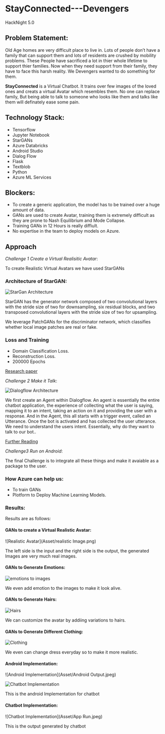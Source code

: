 # StayConnected---Devengers
HackNight 5.0 


## Problem Statement:

Old Age homes are very difficult place to live in. Lots of people don’t have a family that can support them and lots of residents are crushed by mobility problems. These People have sacrificed a lot in thier whole lifetime to support thier families. Now when they need support from their family, they have to face this harsh reality. We Devengers wanted to do something for them. 

**StayConnected** is a Virtual Chatbot. It trains over few images of the loved ones and creats a virtual Avatar which resembles them. No one can replace family, But being able to talk to someone who looks like them and talks like them will definately ease some pain. 


## Technology Stack:

* Tensorflow
* Jupyter Notebook
* StarGANs
* Azure Databricks
* Android Studio
* Dialog Flow
* Flask
* Textblob
* Python
* Azure ML Services


## Blockers:

* To create a generic application, the model has to be trained over a huge amount of data. 
* GANs are used to create Avatar, training them is extremely difficult as they are prone to Nash Equilibrium and Mode Collapse.
* Training GANs in 12 Hours is really diffiult. 
* No expertise in the team to deploy models on Azure. 


## Approach

*Challenge 1 Create a Virtual Realisitic Avatar*:

To create Realistic Virtual Avatars we have used StarGANs

### Architecture of StarGAN:

![StarGan Architecture](Asset/StarGAN_Architecture.png)

StarGAN has the generator network composed of two convolutional layers with the stride size of two for downsampling, six residual blocks, and two transposed convolutional layers with the stride size of two for upsampling.

We leverage PatchGANs for the discriminator network, which classifies whether local image patches are real or fake. 

### Loss and Training 

* Domain Classification Loss. 
* Reconstruction Loss.
* 200000 Epochs


[Research paper](https://arxiv.org/pdf/1711.09020.pdf)


*Challenge 2 Make it Talk*:


![Dialogflow Architecture](Asset/dailogflow_architecture.png)

We first create an Agent within Dialogflow. An agent is essentially the entire chatbot application, the experience of collecting what the user is saying, mapping it to an intent, taking an action on it and providing the user with a response. And in the Agent, this all starts with a trigger event, called an Utterance. Once the bot is activated and has collected the user utterance. We need to understand the users intent. Essentially, why do they want to talk to our bot..

[Further Reading](https://medium.com/google-cloud/deconstructing-chatbots-getting-started-with-dialogflow-4f91deb32135)


*Challenge3 Run on Android*:

The final Challenge is to integrate all these things and make it avaiable as a  package to the user. 

### How Azure can help us:

* To train GANs 
* Plotform to Deploy Machine Learning Models. 

### Results:

Results are as follows:


#### GANs to create a Virtual Realistic Avatar:


![Realistic Avatar](Asset/realistic Image.png)

The left side is the input and the right side is the output, the generated Images are very much real images.


#### GANs to Generate Emotions:

![emotions to images](Asset/emotions.png)

We even add emotion to the images to make it look alive.


#### GANs to Generate Hairs:

![Hairs](Asset/hairs.png)

We can customize the avatar by addiing variations to hairs. 


#### GANs to Generate Different Clothing:

![Clothing](Asset/dressChange.png)

We even can change dress everyday so to make it more realistic.


#### Android Implementation:


![Android Implementation](Asset/Android Output.jpeg)

![Chatbot Implementation](Asset/mainScreen.jpeg)

This is the android Implementation for chatbot

#### Chatbot Implementation:


![Chatbot Implementation](Asset/App Run.jpeg)

This is the output generated by chatbot





